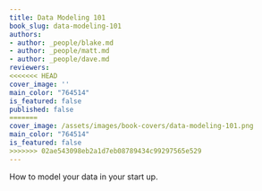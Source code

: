 ```yaml
---
title: Data Modeling 101
book_slug: data-modeling-101
authors:
- author: _people/blake.md
- author: _people/matt.md
- author: _people/dave.md
reviewers:
<<<<<<< HEAD
cover_image: ''
main_color: "764514"
is_featured: false
published: false
=======
cover_image: /assets/images/book-covers/data-modeling-101.png
main_color: "764514"
is_featured: false
>>>>>>> 02ae543098eb2a1d7eb08789434c99297565e529
---
```

How to model your data in your start up.
